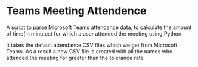 
# Teams Meeting Attendence

A script to parse Microsoft Teams attendance data, to
calculate the amount of time(in minutes) for which a user
attended the meeting using Python.

It takes the default attendance CSV files which we get from Microsoft Teams. As a result a new CSV file is created with all the names who attended the meeting for greater than the tolerance rate



